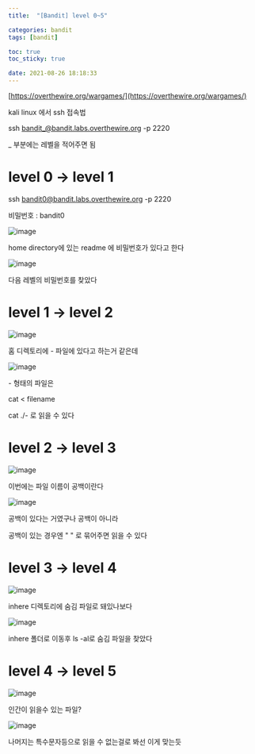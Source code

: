 ```yaml
---
title:  "[Bandit] level 0~5"

categories: bandit
tags: [bandit]

toc: true
toc_sticky: true

date: 2021-08-26 18:18:33
---
```


[https://overthewire.org/wargames/](https://overthewire.org/wargames/)

kali linux 에서 ssh 접속법

ssh bandit_@bandit.labs.overthewire.org -p 2220

_ 부분에는 레벨을 적어주면 됨

# level 0 → level 1

ssh bandit0@bandit.labs.overthewire.org -p 2220

비밀번호 : bandit0

![image](https://user-images.githubusercontent.com/69203345/130926147-4b430932-5216-4dad-9804-72dd892a4d88.png)

home directory에 있는 readme 에 비밀번호가 있다고 한다

![image](https://user-images.githubusercontent.com/69203345/130926488-713b3a14-42cd-42a0-9f06-da0d1fd67d3d.png)

다음 레벨의 비밀번호를 찾았다

# level 1 → level 2

![image](https://user-images.githubusercontent.com/69203345/130928962-050bad83-8d38-4c07-9405-53da30574346.png)

홈 디렉토리에 - 파일에 있다고 하는거 같은데

![image](https://user-images.githubusercontent.com/69203345/130929744-d60a7420-1c02-4f91-ad0f-9c44d8f8d2b5.png)

\- 형태의 파일은 

cat < filename

cat ./- 로 읽을 수 있다

# level 2 → level 3

![image](https://user-images.githubusercontent.com/69203345/130930127-eff06216-b7f3-4f60-b614-144d82ac29df.png)

이번에는 파일 이름이 공백이란다

![image](https://user-images.githubusercontent.com/69203345/130930329-a0e9fb7b-be8f-477f-9c2b-6885bc65e43e.png)

공백이 있다는 거였구나 공백이 아니라

공백이 있는 경우엔 " " 로 묶어주면 읽을 수 있다

# level 3 → level 4

![image](https://user-images.githubusercontent.com/69203345/130931782-9fd3af49-8c4c-4ca1-9b72-1ae35b72b88c.png)

inhere 디렉토리에 숨김 파일로 돼있나보다

![image](https://user-images.githubusercontent.com/69203345/130932164-6a3ff1a8-0d0f-4134-b55b-b0ca07d350b6.png)

inhere 폴더로 이동후 ls -al로 숨김 파일을 찾았다

# level 4 → level 5

![image](https://user-images.githubusercontent.com/69203345/130936226-4823d45b-39f2-4ff1-9ba7-5c8cab01d020.png)

인간이 읽을수 있는 파일?

![image](https://user-images.githubusercontent.com/69203345/130936772-e8f56b7f-28b0-4839-8441-3c732a15383a.png)

나머지는 특수문자등으로 읽을 수 없는걸로 봐선 이게 맞는듯